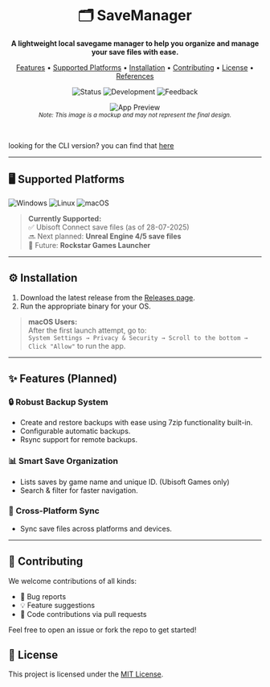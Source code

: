<div align="center">

# 🗂️ SaveManager

**A lightweight local savegame manager to help you organize and manage your save files with ease.**

[Features](#-features) • [Supported Platforms](#-supported-platforms) • [Installation](#-installation) • [Contributing](#-contributing) • [License](#-license) • [References](#-references)

![Status](https://img.shields.io/badge/status-alpha-orange)
![Development](https://img.shields.io/badge/status-in%20development-yellow)
![Feedback](https://img.shields.io/badge/feedback-welcome-brightgreen)
<br/>

![App Preview](https://i.imgur.com/TJAszND.png)  
<sub>_Note: This image is a mockup and may not represent the final design._</sub>

<br/>
</div>

looking for the CLI version? you can find that [here](https://github.com/msh31/SaveManager/tree/cli/src)

---

## 🖥️ Supported Platforms

<p>
  <img src="https://img.shields.io/badge/Windows-0078D6?style=for-the-badge&logo=windows&logoColor=white" alt="Windows"/>
  <img src="https://img.shields.io/badge/Linux-FCC624?style=for-the-badge&logo=linux&logoColor=black" alt="Linux"/>
  <img src="https://img.shields.io/badge/macOS-f0f0f0?logo=apple&logoColor=black&style=for-the-badge" alt="macOS"/>
</p>

> **Currently Supported:**  
> ✅ Ubisoft Connect save files (as of 28-07-2025)  
> 🔜 Next planned: **Unreal Engine 4/5 save files**  
> 🔮 Future: **Rockstar Games Launcher**

---

## ⚙️ Installation

1. Download the latest release from the [Releases page](https://github.com/msh31/SaveManager/releases).
2. Run the appropriate binary for your OS.

> **macOS Users:**  
> After the first launch attempt, go to:  
> `System Settings → Privacy & Security → Scroll to the bottom → Click "Allow"` to run the app.

---

## ✨ Features (Planned)

### 🔒 Robust Backup System
- Create and restore backups with ease using 7zip functionality built-in.
- Configurable automatic backups.
- Rsync support for remote backups.

### 📊 Smart Save Organization
- Lists saves by game name and unique ID. (Ubisoft Games only)
- Search & filter for faster navigation.

### 🔄 Cross-Platform Sync
- Sync save files across platforms and devices.

---

## 🤝 Contributing

We welcome contributions of all kinds:

- 🐞 Bug reports  
- 💡 Feature suggestions  
- 🔧 Code contributions via pull requests  

Feel free to open an issue or fork the repo to get started!

## 📜 License

This project is licensed under the [MIT License](LICENSE).